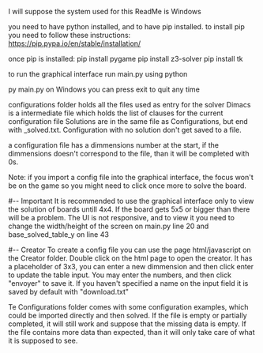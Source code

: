 I will suppose the system used for this ReadMe is Windows

you need to have python installed, and to have pip installed.
to install pip you need to follow these instructions:
https://pip.pypa.io/en/stable/installation/

once pip is installed:
pip install pygame
pip install z3-solver
pip install tk

to run the graphical interface run main.py using python

py main.py on Windows
you can press exit to quit any time

configurations folder holds all the files used as entry for the solver
Dimacs is a intermediate file which holds the list of clauses for the current configuration file
Solutions are in the same file as Configurations, but end with _solved.txt. Configuration with 
no solution don't get saved to a file.

a configuration file has a dimmensions number at the start, if the dimmensions doesn't correspond 
to the file, than it will be completed with 0s.

Note: if you import a config file into the graphical interface, the focus won't be on the game so you might 
need to click once more to solve the board.


#-- Important
It is recommended to use the graphical interface only to view the solution of boards untill 4x4. If 
the board gets 5x5 or bigger than there will be a problem. The UI is not responsive, and to view it 
you need to change the width/height of the screen on main.py line 20 and base_solved_table_y on line 43

#-- Creator
To create a config file you can use the page html/javascript on the Creator folder. 
Double click on the html page to open the creator.
It has a placeholder of 3x3, you can enter a new dimmension and then click enter to update the table input.
You may enter the numbers, and then click "envoyer" to save it. If you haven't specified a name on the input 
field it is saved by default with "download.txt"


Te Configurations folder comes with some configuration examples, which could be imported directly and then solved.
If the file is empty or partially completed, it will still work and suppose that the missing data is empty.
If the file contains more data than expected, than it will only take care of what it is supposed to see.